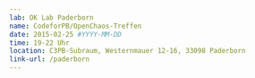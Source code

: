 ```yaml
---
lab: OK Lab Paderborn
name: CodeforPB/OpenChaos-Treffen
date: 2015-02-25 #YYYY-MM-DD
time: 19-22 Uhr
location: C3PB-Subraum, Westernmauer 12-16, 33098 Paderborn
link-url: /paderborn
---
```

